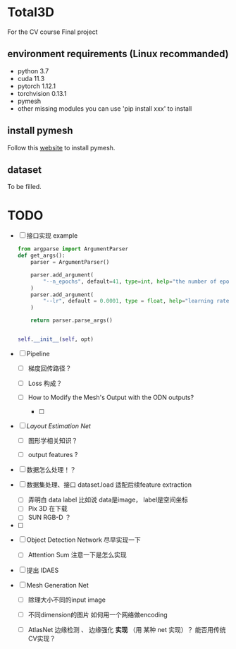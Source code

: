 # Total3D
For the CV course Final project

## environment requirements (Linux recommanded)
+ python 3.7
+ cuda 11.3
+ pytorch 1.12.1
+ torchvision 0.13.1
+ pymesh
+ other missing modules you can use 'pip install xxx' to install

## install pymesh
Follow this [website](https://blog.csdn.net/weixin_46632183/article/details/120553750) to install pymesh.

## dataset
To be filled.

# TODO

- [ ] 接口实现 example 

    ```python
    from argparse import ArgumentParser
    def get_args():
        parser = ArgumentParser()
    
        parser.add_argument(
            "--n_epochs", default=41, type=int, help="the number of epochs to run."
        )
        parser.add_argument(
            "--lr", default = 0.0001, type = float, help="learning rate."
        )
    
        return parser.parse_args()
    
    
    self.__init__(self, opt)
    ```

- [ ] Pipeline

    - [ ] 梯度回传路径？
    
    - [ ] Loss 构成？
        
    - [ ] How to Modify the Mesh's Output with the ODN outputs?
        
        - [ ] 
        
- [ ] *Layout Estimation Net* 

    - [ ] 图形学相关知识？

    - [ ] output features ?

- [ ] 数据怎么处理！？

- [ ] 数据集处理、接口 dataset.load 适配后续feature extraction

    - [ ] 弄明白 data label 比如说 data是image， label是空间坐标
    - [ ] Pix 3D 在下载 
    - [ ] SUN RGB-D ？ 

- [ ] 

- [ ] Object Detection Network  尽早实现一下
    - [ ]  Attention Sum 注意一下是怎么实现
    
- [ ] 提出 IDAES

- [ ] Mesh Generation Net 

    - [ ] 除理大小不同的input image
    - [ ] 不同dimension的图片 如何用一个网络做encoding
    - [ ] AtlasNet 边缘检测 、 边缘强化 **实现** （用 某种 net 实现）？ 能否用传统CV实现？

